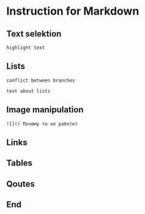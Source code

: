 # Instruction for Markdown

## Text selektion

    highlight text

## Lists

    conflict between branches

    text about lists

## Image manipulation 
     
    ![]() Почему то не работет 

## Links

## Tables

## Qoutes

## End 

